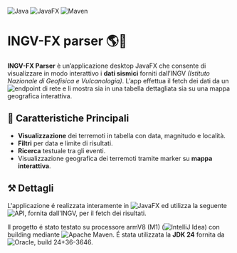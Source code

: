 ![Java](https://img.shields.io/badge/java-%23ED8B00.svg?style=for-the-badge&logo=openjdk&logoColor=white)
![JavaFX](https://img.shields.io/badge/javafx-%23FF0000.svg?style=for-the-badge&logo=javafx&logoColor=white)
![Maven](https://img.shields.io/badge/apachemaven-C71A36.svg?style=for-the-badge&logo=apachemaven&logoColor=white)

# **INGV-FX parser** 🌎🫨
**INGV-FX Parser** è un’applicazione desktop JavaFX che consente di visualizzare in modo interattivo i **dati sismici** forniti dall’INGV *(Istituto Nazionale di Geofisica e Vulcanologia)*.
L’app effettua il fetch dei dati da un ![endpoint](https://webservices.ingv.it/swagger-ui/dist/?url=https://ingv.github.io/openapi/fdsnws/event/0.0.1/event.yaml) di rete e li mostra sia in una tabella dettagliata sia su una mappa geografica interattiva.

## **📼 Caratteristiche Principali**

- **Visualizzazione** dei terremoti in tabella con data, magnitudo e località.
- **Filtri** per data e limite di risultati.
- **Ricerca** testuale tra gli eventi.
- Visualizzazione geografica dei terremoti tramite marker su **mappa interattiva**.


## **⚒️ Dettagli**

L'applicazione é realizzata interamente in ![JavaFX](https://openjfx.io/openjfx-docs/) ed utilizza la seguente ![API](https://webservices.ingv.it/swagger-ui/dist/?url=https://ingv.github.io/openapi/fdsnws/event/0.0.1/event.yaml), fornita dall'INGV, per il fetch dei risultati.

Il progetto é stato testato su processore armV8 (M1) (![IntelliJ Idea](https://www.jetbrains.com/idea/)) con building mediante ![Apache Maven](https://maven.apache.org/). É stata utilizzata la **JDK 24** fornita da ![Oracle](https://www.oracle.com/java/technologies/downloads/), build 24+36-3646.
